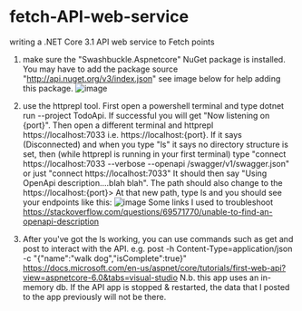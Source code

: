 # fetch-API-web-service
writing a .NET Core 3.1 API web service to Fetch points


1. make sure the "Swashbuckle.Aspnetcore" NuGet package is installed. You may have to add the package source "http://api.nuget.org/v3/index.json" see image below for help adding this package. 
![image](https://user-images.githubusercontent.com/15200128/177609563-07215a77-c8da-447b-81b8-dca0e6df09b0.png)

2. use the httprepl tool. 
First open a powershell terminal and type dotnet run --project TodoApi. If successful you will get "Now listening on {port}".
Then open a different terminal and httprepl https://localhost:7033 i.e. https://localhost:{port}. If it says (Disconnected) and when you type "ls" it says no directory structure is set, then (while httprepl is running in your first terminal) type "connect https://localhost:7033 --verbose --openapi /swagger/v1/swagger.json" or just "connect https://localhost:7033"  It should then say "Using OpenApi description....blah blah". The path should also change to the https://localhost:{port}> 
At that new path, type ls and you should see your endpoints like this: 
![image](https://user-images.githubusercontent.com/15200128/177775270-da797a05-6838-46df-b31e-86b4b35e5470.png)
Some links I used to troubleshoot https://stackoverflow.com/questions/69571770/unable-to-find-an-openapi-description

3. After you've got the ls working, you can use commands such as get and post to interact with the API. 
e.g. post -h Content-Type=application/json -c "{"name":"walk dog","isComplete":true}"
https://docs.microsoft.com/en-us/aspnet/core/tutorials/first-web-api?view=aspnetcore-6.0&tabs=visual-studio
N.b. this app uses an in-memory db. If the API app is stopped & restarted, the data that I posted to the app previously will not be there.
